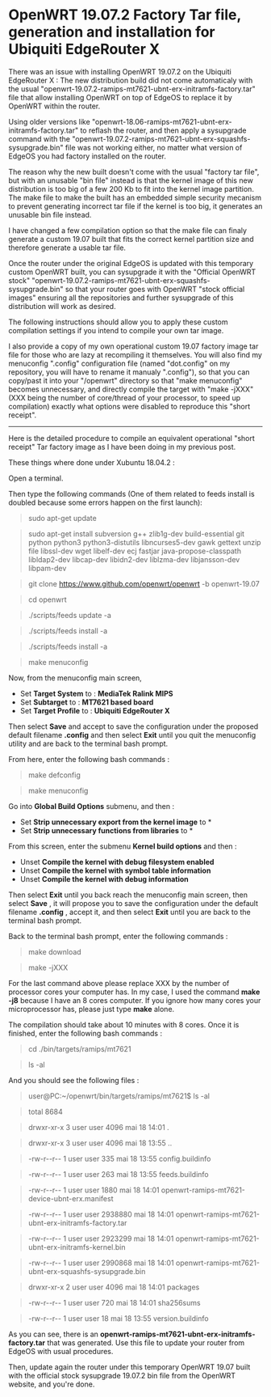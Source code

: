 # OpenWRT 19.07.2 Factory Tar file, generation and installation for Ubiquiti EdgeRouter X
  
  
There was an issue with installing OpenWRT 19.07.2 on the Ubiquiti EdgeRouter X : The new distribution build did not come automaticaly with the usual "openwrt-19.07.2-ramips-mt7621-ubnt-erx-initramfs-factory.tar" file that allow installing OpenWRT on top of EdgeOS to replace it by OpenWRT within the router.

Using older versions like "openwrt-18.06-ramips-mt7621-ubnt-erx-initramfs-factory.tar" to reflash the router, and then apply a sysupgrade command with the "openwrt-19.07.2-ramips-mt7621-ubnt-erx-squashfs-sysupgrade.bin" file was not working either, no matter what version of EdgeOS you had factory installed on the router.

The reason why the new built doesn't come with the usual "factory tar file", but with an unusable "bin file" instead is that the kernel image of this new distribution is too big of a few 200 Kb to fit into the kernel image partition. The make file to make the built has an embedded simple security mecanism to prevent generating incorrect tar file if the kernel is too big, it generates an unusable bin file instead.

I have changed a few compilation option so that the make file can finaly generate a custom 19.07 built that fits the correct kernel partition size and therefore generate a usable tar file.

Once the router under the original EdgeOS is updated with this temporary custom OpenWRT built, you can sysupgrade it with the "Official OpenWRT stock" "openwrt-19.07.2-ramips-mt7621-ubnt-erx-squashfs-sysupgrade.bin" so that your router goes with OpenWRT "stock official images" ensuring all the repositories and further sysupgrade of this distribution will work as desired.

The following instructions should allow you to apply these custom compilation settings if you intend to compile your own tar image.  

I also provide a copy of my own operational custom 19.07 factory image tar file for those who are lazy at recompiling it themselves. You will also find my menuconfig ".config" configuration file (named "dot.config" on my repository, you will have to rename it manualy ".config"), so that you can copy/past it into your "/openwrt" directory so that "make menuconfig" becomes unnecessary, and directly compile the target with "make -jXXX" (XXX being the number of core/thread of your processor, to speed up compilation) exactly what options were disabled to reproduce this "short receipt".

---

Here is the detailed procedure to compile an equivalent operational "short receipt" Tar factory image as I have been doing in my previous post.

These things where done under Xubuntu 18.04.2 : 

Open a terminal.

Then type the following commands (One of them related to feeds install is doubled because some errors happen on the first launch):

> sudo apt-get update

> sudo apt-get install subversion g++ zlib1g-dev build-essential git python python3 python3-distutils libncurses5-dev gawk gettext unzip file libssl-dev wget libelf-dev ecj fastjar java-propose-classpath libldap2-dev libcap-dev libidn2-dev liblzma-dev libjansson-dev libpam-dev

> git clone https://www.github.com/openwrt/openwrt -b openwrt-19.07

> cd openwrt

> ./scripts/feeds update -a

> ./scripts/feeds install -a

> ./scripts/feeds install -a

> make menuconfig

Now, from the menuconfig main screen,

- Set **Target System** to : **MediaTek Ralink MIPS**
- Set **Subtarget** to : **MT7621 based board**
- Set **Target Profile** to : **Ubiquiti EdgeRouter X**

Then select **Save** and accept to save the configuration under the proposed default filename **.config** and then select **Exit** until you quit the menuconfig utility and are back to the terminal bash prompt.

From here, enter the following bash commands : 

> make defconfig

> make menuconfig

Go into **Global Build Options** submenu, and then : 

- Set **Strip unnecessary export from the kernel image** to *
- Set **Strip unnecessary functions from libraries** to *
 
From this screen, enter the submenu **Kernel build options** and then : 

- Unset **Compile the kernel with debug filesystem enabled**
- Unset **Compile the kernel with symbol table information**
- Unset **Compile the kernel with debug information**

Then select **Exit** until you back reach the menuconfig main screen, then select **Save** , it will propose you to save the configuration under the default filename **.config** , accept it, and then select **Exit** until you are back to the terminal bash prompt.

Back to the terminal bash prompt, enter the following commands : 

> make download

> make -jXXX

For the last command above please replace XXX by the number of processor cores your computer has. In my case, I used the command **make -j8** because I have an 8 cores computer. If you ignore how many cores your microprocessor has, please just type **make** alone.

The compilation should take about 10 minutes with 8 cores.
Once it is finished, enter the following bash commands : 

> cd ./bin/targets/ramips/mt7621

> ls -al 

And you should see the following files : 

> user@PC:~/openwrt/bin/targets/ramips/mt7621$ ls -al

> total 8684

> drwxr-xr-x 3 user user    4096 mai   18 14:01 .

> drwxr-xr-x 3 user user    4096 mai   18 13:55 ..

> -rw-r--r-- 1 user user     335 mai   18 13:55 config.buildinfo

> -rw-r--r-- 1 user user     263 mai   18 13:55 feeds.buildinfo

> -rw-r--r-- 1 user user    1880 mai   18 14:01 openwrt-ramips-mt7621-device-ubnt-erx.manifest

> -rw-r--r-- 1 user user 2938880 mai   18 14:01 openwrt-ramips-mt7621-ubnt-erx-initramfs-factory.tar

> -rw-r--r-- 1 user user 2923299 mai   18 14:01 openwrt-ramips-mt7621-ubnt-erx-initramfs-kernel.bin

> -rw-r--r-- 1 user user 2990868 mai   18 14:01 openwrt-ramips-mt7621-ubnt-erx-squashfs-sysupgrade.bin

> drwxr-xr-x 2 user user    4096 mai   18 14:01 packages

> -rw-r--r-- 1 user user     720 mai   18 14:01 sha256sums

> -rw-r--r-- 1 user user      18 mai   18 13:55 version.buildinfo

As you can see, there is an **openwrt-ramips-mt7621-ubnt-erx-initramfs-factory.tar** that was generated. Use this file to update your router from EdgeOS with usual procedures.

Then, update again the router under this temporary OpenWRT 19.07 built with the official stock sysupgrade 19.07.2 bin file from the OpenWRT website, and you're done. 
